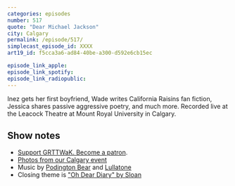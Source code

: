 ```yaml
---
categories: episodes
number: 517
quote: "Dear Michael Jackson"
city: Calgary
permalink: /episode/517/
simplecast_episode_id: XXXX
art19_id: f5cca3a6-ad84-40be-a300-d592e6cb15ec

episode_link_apple: 
episode_link_spotify: 
episode_link_radiopublic: 
---
```


Inez gets her first boyfriend, Wade writes California Raisins fan fiction, Jessica shares passive aggressive poetry, and much more. Recorded live at the Leacock Theatre at Mount Royal University in Calgary.

## Show notes
* [Support GRTTWaK. Become a patron](https://grownupsreadthingstheywroteaskids.com/support/?utm_source=podcast&utm_medium=referral&utm_campaign=517).
* [Photos from our Calgary event](https://www.facebook.com/media/set/?set=a.10155928227048600.1073741918.121054468599&type=1&l=721dbc9a9c)
* Music by [Podington Bear](https://geo.itunes.apple.com/us/artist/podington-bear/id250459572?at=10lR7u&mt=1&app=music) and [Lullatone](https://geo.itunes.apple.com/us/artist/lullatone/id34467705?at=10lR7u&mt=1&app=music)
* Closing theme is ["Oh Dear Diary" by Sloan](http://sloan.spinshop.com/details/9850)